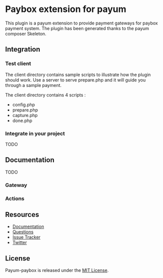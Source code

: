 # Paybox extension for payum

This plugin is a payum extension to provide payment gateways for paybox payment system.
The plugin has been generated thanks to the payum composer Skeleton. 

## Integration
### Test client
The client directory contains sample scripts to illustrate how the plugin should work.
Use a server to serve prepare.php and it will guide you through a sample payment.

The client directory contains 4 scripts :
* config.php
* prepare.php
* capture.php
* done.php

### Integrate in your project
TODO

## Documentation

TODO
### Gateway

### Actions


## Resources

* [Documentation](https://github.com/Payum/Payum/blob/master/src/Payum/Core/Resources/docs/index.md)
* [Questions](http://stackoverflow.com/questions/tagged/payum)
* [Issue Tracker](https://github.com/Payum/Payum/issues)
* [Twitter](https://twitter.com/payumphp)

## License

Payum-paybox is released under the [MIT License](LICENSE).
